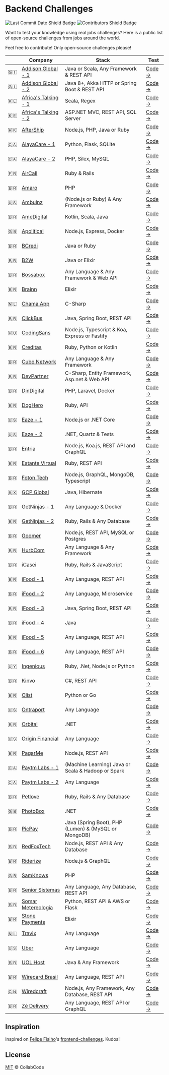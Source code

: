# Backend Challenges

![Last Commit Date Shield Badge](https://img.shields.io/github/last-commit/CollabCodeTech/backend-challenges?color=F25A70&logo=github&style=for-the-badge) ![Contributors Shield Badge](https://img.shields.io/github/contributors-anon/CollabCodeTech/backend-challenges?color=F25A70&logo=github&style=for-the-badge)

Want to test your knowledge using real jobs challenges? Here is a public list of open-source challenges from jobs around the world.

Feel free to contribute! Only open-source challenges please!

| | Company | Stack | Test
|--|--|--|--
| :gibraltar: | [Addison Global - 1](http://www.addisongloballtd.com/) | Java or Scala, Any Framework & REST API | [Code →](https://github.com/addisonglobal/backend-technical-test)
| :gibraltar: | [Addison Global - 2](http://www.addisongloballtd.com/) | Java 8+, Akka HTTP or Spring Boot & REST API | [Code →](https://github.com/addisonglobal/java8-technical-test)
| :kenya: | [Africa's Talking - 1](https://africastalking.com/) | Scala, Regex | [Code →](https://github.com/AfricasTalkingTalent/BackendCodeChallengeSeptember2018)
| :kenya: | [Africa's Talking - 2](https://africastalking.com/) | ASP.NET MVC, REST API, SQL Server | [Code →](https://github.com/AfricasTalkingTalent/AlfarBackendChallenge)
| :hong_kong: | [AfterShip](https://www.aftership.com/) | Node.js, PHP, Java or Ruby | [Code →](https://github.com/AfterShip/challenge/blob/software-engineer/coding-challenge.md)
| :canada: | [AlayaCare - 1](https://www.alayacare.com/) | Python, Flask, SQLite | [Code →](https://github.com/AlayaCare/backend-python-test)
| :canada: | [AlayaCare - 2](https://www.alayacare.com/) | PHP, Silex, MySQL | [Code →](https://github.com/AlayaCare/backend-php-test)
| :fr: | [AirCall](https://aircall.io/) | Ruby & Rails | [Code →](https://github.com/aircall/backend-test-5)
| :brazil: | [Amaro](https://amaro.com/) | PHP | [Code →](https://github.com/amarofashion/back-end-challenge)
| :us: | [Ambulnz](http://www.ambulnz.com/) | (Node.js or Ruby) & Any Framework | [Code →](https://github.com/AmbulnzLLC/fullstack-challenge/tree/master/backend)
| :brazil: | [AmeDigital](https://www.amedigital.com/) | Kotlin, Scala, Java | [Code →](https://github.com/AmeDigital/challenge-back-end-hit)
| :uk: | [Apolitical](https://apolitical.co/home) | Node.js, Express, Docker | [Code →](https://gitlab.com/apolitical/code-tests/backend-code-challenge)
| :brazil: | [BCredi](https://www.bcredi.com.br/) | Java or Ruby | [Code →](https://github.com/bcredi/teste-backends)
| :brazil: | [B2W](https://ri.b2w.digital/) | Java or Elixir | [Code →](https://github.com/b2w-marketplace/challenge-backend)
| :brazil: | [Bossabox](https://bossabox.com/para-profissionais) | Any Language & Any Framework & Web API | [Code →](https://www.notion.so/Back-end-0b2c45f1a00e4a849eefe3b1d57f23c6)
| :brazil: | [Brainn](https://brainn.co/) | Elixir | [Code →](https://github.com/brainnco-exs/readme-backend)
| :netherlands: | [Chama App](https://www.chama-app.com.br/) | C-Sharp | [Code →](https://github.com/chamatheapp/chama-backend-assignment-course-signup)
| :brazil: | [ClickBus](https://www.clickbus.com.br/) | Java, Spring Boot, REST API | [Code →](https://github.com/RocketBus/quero-ser-clickbus/tree/master/testes/backend-developer)
| :hungary: | [CodingSans](https://codingsans.com/) | Node.js, Typescript & Koa, Express or Fastify | [Code →](https://gitlab.com/codingsans/public/codingsans-backend-test)
| :brazil: | [Creditas](http://creditas.com.br/) | Ruby, Python or Kotlin | [Code →](https://github.com/Creditas/challenge/tree/master/backend)
| :brazil: | [Cubo Network](https://cubo.network/) | Any Language & Any Framework | [Code →](https://github.com/cubonetwork/fullstack-challenge)
| :brazil: | [DevPartner](http://www.devpartner.com.br/) | C-Sharp, Entity Framework, Asp.net & Web API | [Code →](https://github.com/DevPartner-BR/backend-projects-test)
| :brazil: | [DinDigital](https://dindigital.io/) | PHP, Laravel, Docker | [Code →](https://github.com/dindigital/teste-back-end-2019)
| :brazil: | [DogHero](http:/https://www.doghero.com.br/) | Ruby, API | [Code →](https://github.com/doghero/test-backend/wiki/Test-Case)
| :us: | [Eaze - 1](https://www.eaze.com/) | Node.js or .NET Core | [Code →](https://github.com/eaze/take-home-backend)
| :us: | [Eaze - 2](https://www.eaze.com/) | .NET, Quartz & Tests | [Code →](https://github.com/eaze/interview-dotnet-test)
| :brazil: | [Entria](https://www.entria.com.br) | Node.js, Koa.js, REST API and GraphQL | [Code →](https://github.com/entria/jobs#backend-allocated-or-remote)
| :brazil: | [Estante Virtual](https://www.estantevirtual.com.br/) | Ruby, REST API | [Code →](https://github.com/estantevirtual/vagas/blob/master/desafios/backend.md)
| :brazil: | [Foton Tech](https://fotontech.co/) | Node.js, GraphQL, MongoDB, Typescript | [Code →](https://github.com/FotonTech/join)
| :mexico: | [GCP Global](https://www.gcpglobal.com/) | Java, Hibernate | [Code →](https://github.com/ORCAapplicants/backend-test)
| :brazil: | [GetNinjas - 1](https://www.getninjas.com.br/) | Any Language & Docker | [Code →](https://github.com/getninjas/backend-rover-challenge)
| :brazil: | [GetNinjas - 2](https://www.getninjas.com.br/) | Ruby, Rails & Any Database | [Code →](https://github.com/getninjas/backend-challenge)
| :brazil: | [Goomer](https://goomer.com.br/) | Node.js, REST API, MySQL or Postgres | [Code →](https://github.com/goomerdev/job-dev-backend-interview)
| :brazil: | [HurbCom](https://www.hurb.com/) | Any Language & Any Framework | [Code →](https://github.com/hurbcom/challenge-bravo)
| :brazil: | [iCasei](http://icasei.com.br/) | Ruby, Rails & JavaScript | [Code →](https://github.com/icasei/teste-back-end)
| :brazil: | [iFood - 1](https://www.ifood.com.br/) | Any Language, REST API | [Code →](https://github.com/ifood/vemproifood-backend)
| :brazil: | [iFood - 2](https://www.ifood.com.br/) | Any Language, Microservice | [Code →](https://github.com/ifood/ifood-backend-menu-test)
| :brazil: | [iFood - 3](https://www.ifood.com.br/) | Java, Spring Boot, REST API | [Code →](https://github.com/ifood/ifood-backend-basic-test)
| :brazil: | [iFood - 4](https://www.ifood.com.br/) | Java | [Code →](https://github.com/ifood/ifood-backend-logistic-test)
| :brazil: | [iFood - 5](https://www.ifood.com.br/) | Any Language, REST API | [Code →](https://github.com/ifood/ifood-backend-score-test)
| :brazil: | [iFood - 6](https://www.ifood.com.br/) | Any Language, REST API | [Code →](https://github.com/ifood/ifood-backend-payment-test)
| :uruguay: | [Ingenious](http://ingenious.agency/) | Ruby, .Net, Node.js or Python | [Code →](https://github.com/ingsw-dev/backend-test)
| :brazil: | [Kinvo](https://kinvo.com.br/) | C#, REST API | [Code →](https://github.com/kinvoapp/kinvo-back-end-test)
| :brazil: | [Olist](https://olist.com/) | Python or Go | [Code →](https://github.com/olist/work-at-olist)
| :us: | [Ontraport](https://ontraport.com/) | Any Language | [Code →](https://github.com/Ontraport/Backend-Test)
| :brazil: | [Orbital](https://orbital.company/) | .NET | [Code →](https://gitlab.com/orbital-code/orbital/tests/backend-developer/-/tree/master)
| :us: | [Origin Financial](https://www.useorigin.com/) | Any Language | [Code →](https://github.com/OriginFinancial/origin-backend-take-home-assignment)
| :brazil: | [PagarMe](https://pagar.me/) | Node.js, REST API | [Code →](https://github.com/pagarme/vagas/blob/master/desafios/software-engineer-backend/README.md)
| :canada: | [Paytm Labs - 1](https://paytmlabs.com/) | (Machine Learning) Java or Scala & Hadoop or Spark | [Code →](https://github.com/PaytmLabs/WeblogChallenge)
| :canada: | [Paytm Labs - 2](https://paytmlabs.com/) | Any Language | [Code →](https://github.com/PaytmLabs/SoftwareChallenge)
| :brazil: | [Petlove](https://www.petlove.com.br/) | Ruby, Rails & Any Database | [Code →](https://github.com/petlove/vagas/tree/master/backend-ruby)
| :uk: | [PhotoBox](http://www.photobox.co.uk/) | .NET | [Code →](https://github.com/photobox/Moonpig.Recruitment)
| :brazil: | [PicPay](https://picpay.com/) | Java (Spring Boot), PHP (Lumen) & (MySQL or MongoDB) | [Code →](https://github.com/PicPay/picpay-desafio-backend)
| :brazil: | [RedFoxTech](https://redfox.tech/) | Node.js, REST API & Any Database | [Code →](https://github.com/RedFoxTech/vaga-backend-teste)
| :brazil: | [Riderize](https://www.riderize.com/) | Node.js & GraphQL | [Code →](https://github.com/Riderize/backend-test)
| :uk: | [SamKnows](https://www.samknows.com/) | PHP | [Code →](https://github.com/SamKnows/backend-engineering-test/blob/master/README.md)
| :brazil: | [Senior Sistemas](https://www.senior.com.br) | Any Language, Any Database, REST API | [Code →](https://github.com/SeniorSA/seniorlabs-challenge#desafio-software-engineering)
| :brazil: | [Somar Metereologia](http://www.somarmeteorologia.com.br/institucional/) | Python, REST API & AWS or Flask | [Code →](https://github.com/somarmeteorologia/challenge/tree/master/backend)
| :brazil: | [Stone Payments](http://stone.com.br) | Elixir | [Code →](https://github.com/stone-payments/tech-challenge)
| :netherlands: | [Travix](https://www.travix.com/) | Any Language | [Code →](https://github.com/Travix-International/tech-test)
| :us: | [Uber](https://www.uber.com/) | Any Language | [Code →](https://github.com/uber-archive/coding-challenge-tools/blob/master/coding_challenge.md)
| :brazil: | [UOL Host](https://uolhost.uol.com.br/) | Java & Any Framework | [Code →](https://github.com/uolhost/test-backEnd-Java)
| :brazil: | [Wirecard Brasil](https://wirecard.com.br/) | Any Language, REST API | [Code →](https://github.com/wirecardBrasil/challenge/tree/master/backend)
| :cn: | [Wiredcraft](https://wiredcraft.com) | Node.js, Any Framework, Any Database, REST API | [Code →](https://github.com/Wiredcraft/test-backend)
| :brazil: | [Zé Delivery](https://www.ze.delivery) | Any Language, REST API or GraphQL | [Code →](https://github.com/ZXVentures/ze-code-challenges/blob/master/backend.md)

## Inspiration

Inspired on [Felipe Fialho](https://github.com/felipefialho)'s [frontend-challenges](https://github.com/felipefialho/frontend-challenges). Kudos!

## License

[MIT](/license) &copy; CollabCode
